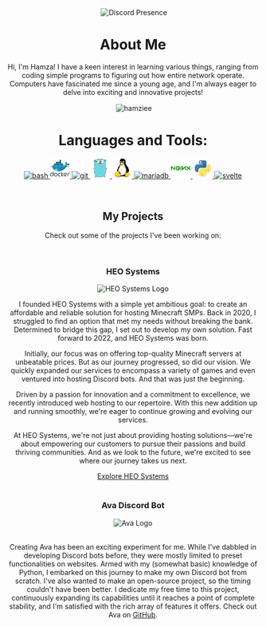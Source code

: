 <div align="center">
    <p align="center">&nbsp;<img align="center" src="https://lanyard.kyrie25.me/api/496673945211240462?waveColor=8B8BFA&waveSpotifyColor=B48EF7&gradient=7E37F9-B48EF7-E568C4&imgStyle=square" alt="Discord Presence" /></p>
</div>

<h1 align="center">About Me</h1>
<p align="center">Hi, I'm Hamza! I have a keen interest in learning various things, ranging from coding simple programs to figuring out how entire network operate. Computers have fascinated me since a young age, and I'm always eager to delve into exciting and innovative projects!</p>
<p align="center">&nbsp;<img align="center" src="https://github-readme-stats.vercel.app/api?username=hamziee&show_icons=true&theme=dark&locale=en" alt="hamziee" /></p>

<h1 align="center">Languages and Tools:</h1>
<p align="center">
    <a href="https://www.gnu.org/software/bash/" target="_blank" rel="noreferrer">
        <img src="https://www.vectorlogo.zone/logos/gnu_bash/gnu_bash-icon.svg" alt="bash" width="40" height="40"/>
    </a>
    <a href="https://www.docker.com/" target="_blank" rel="noreferrer">
        <img src="https://raw.githubusercontent.com/devicons/devicon/master/icons/docker/docker-original-wordmark.svg" alt="docker" width="40" height="40"/>
    </a>
    <a href="https://git-scm.com/" target="_blank" rel="noreferrer">
        <img src="https://www.vectorlogo.zone/logos/git-scm/git-scm-icon.svg" alt="git" width="40" height="40"/>
    </a>
    <a href="https://golang.org" target="_blank" rel="noreferrer">
        <img src="https://raw.githubusercontent.com/devicons/devicon/master/icons/go/go-original.svg" alt="go" width="40" height="40"/>
    </a>
    <a href="https://www.linux.org/" target="_blank" rel="noreferrer">
        <img src="https://raw.githubusercontent.com/devicons/devicon/master/icons/linux/linux-original.svg" alt="linux" width="40" height="40"/>
    </a>
    <a href="https://mariadb.org/" target="_blank" rel="noreferrer">
        <img src="https://www.vectorlogo.zone/logos/mariadb/mariadb-icon.svg" alt="mariadb" width="40" height="40"/>
    </a>
    <a href="https://www.nginx.com" target="_blank" rel="noreferrer">
        <img src="https://raw.githubusercontent.com/devicons/devicon/master/icons/nginx/nginx-original.svg" alt="nginx" width="40" height="40"/>
    </a>
    <a href="https://www.python.org" target="_blank" rel="noreferrer">
        <img src="https://raw.githubusercontent.com/devicons/devicon/master/icons/python/python-original.svg" alt="python" width="40" height="40"/>
    </a>
    <a href="https://svelte.dev" target="_blank" rel="noreferrer">
        <img src="https://upload.wikimedia.org/wikipedia/commons/1/1b/Svelte_Logo.svg" alt="svelte" width="40" height="40"/>
    </a>
</p>

<br>

<div align="center">
    <h2 align="center">My Projects</h2>
    <p>Check out some of the projects I've been working on:</p>
</div>

<br>

<div align="center">
    <h3>HEO Systems</h3>
    <img src="https://www.heo-systems.net/Branding/heo%20systems%20modern%20transparent-1500w.png" alt="HEO Systems Logo" width="200" height="200">
    <p>I founded HEO Systems with a simple yet ambitious goal: to create an affordable and reliable solution for hosting Minecraft SMPs. Back in 2020, I struggled to find an option that met my needs without breaking the bank. Determined to bridge this gap, I set out to develop my own solution. Fast forward to 2022, and HEO Systems was born.</p>
    <p>Initially, our focus was on offering top-quality Minecraft servers at unbeatable prices. But as our journey progressed, so did our vision. We quickly expanded our services to encompass a variety of games and even ventured into hosting Discord bots. And that was just the beginning.</p>
    <p>Driven by a passion for innovation and a commitment to excellence, we recently introduced web hosting to our repertoire. With this new addition up and running smoothly, we're eager to continue growing and evolving our services.</p>
    <p>At HEO Systems, we're not just about providing hosting solutions—we're about empowering our customers to pursue their passions and build thriving communities. And as we look to the future, we're excited to see where our journey takes us next.</p>
    <a href="https://heo-systems.net">Explore HEO Systems</a>
</div>

<br>

<div align="center">
    <h3>Ava Discord Bot</h3>
    <img src="https://raw.githubusercontent.com/Hamziee/Ava/main/readme.jpg" alt="Ava Logo" width="200" height="200">
    <br>
    <br>
    <p>Creating Ava has been an exciting experiment for me. While I've dabbled in developing Discord bots before, they were mostly limited to preset functionalities on websites. Armed with my (somewhat basic) knowledge of Python, I embarked on this journey to make my own Discord bot from scratch. I've also wanted to make an open-source project, so the timing couldn't have been better. I dedicate my free time to this project, continuously expanding its capabilities until it reaches a point of complete stability, and I'm satisfied with the rich array of features it offers. Check out Ava on <a href="https://github.com/Hamziee/Ava">GitHub</a>.</p>
</div>
